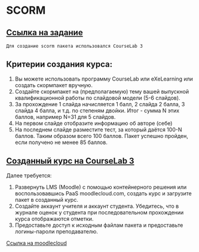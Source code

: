 # SCORM
## [Ссылка на задание](https://kodaktor.ru/g/scorm)
`Для создание scorm пакета использовался CourseLab 3`
## Критерии создания курса:
1. Вы можете использовать  программу CourseLab или eXeLearning или создать скормпакет вручную.
2. Создайте скормпакет на (предполагаемую) тему вашей выпускной квалификационной работы по слайдовой модели (5-6 слайдов). 
3. За прохождение 1 слайда начисляется 1 балл, 2 слайда 2 балла, 3 слайда 4 балла, и т.д. по степеням двойки. Итог - сумма N этих баллов, например N=31 для 5 слайдов. 
4. На первом слайде отобразите информацию об авторе (себе)
5. На последнем слайде разместите тест, за который даётся 100-N баллов. Таким образом всего 100 баллов. Пакет успешно пройден, если получено не менее 85 баллов.
## [Созданный курс на CourseLab 3](https://github.com/Legabog/Kodaktor_Tasks/tree/courselab3)

Далее требуется:
1. Развернуть LMS (Moodle) с помощью контейнерного решения или воспользовавшись PaaS moodlecloud.com, создать курс и загрузите пакет в созданный курс.
2. Создайте аккаунт учителя и аккаунт студента. Убедитесь, что в журнале оценок у студента при последовательном прохождении курса отображаются отметки. 
3. Предоставьте доступ к исходным файлам пакета и предоставьте логины-пароли преподавателю.

[Ссылка на moodlecloud](https://legabog.moodlecloud.com/course/view.php?id=3#section-0)
